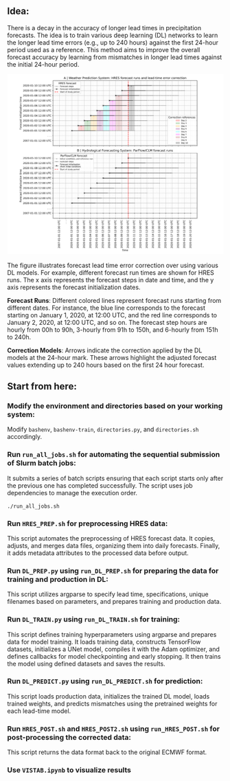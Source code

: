 ## Idea: 
There is a decay in the accuracy of longer lead times in precipitation forecasts. The idea is to train various deep learning (DL) networks to learn the longer lead time errors (e.g., up to 240 hours) against the first 24-hour period used as a reference. This method aims to improve the overall forecast accuracy by learning from mismatches in longer lead times against the initial 24-hour period.

![Forecast Lead Time Error Correction](images/idea2.png)

The figure illustrates forecast lead time error correction over using various DL models. For example, different forecast run times are shown for HRES runs. The x axis represents the forecast steps in date and time, and the y axis represents the forecast initialization dates.

**Forecast Runs**: Different colored lines represent forecast runs starting from different dates. For instance, the blue line corresponds to the forecast starting on January 1, 2020, at 12:00 UTC, and the red line corresponds to January 2, 2020, at 12:00 UTC, and so on. The forecast step hours are hourly from 00h to 90h, 3-hourly from 91h to 150h, and 6-hourly from 151h to 240h. 

**Correction Models**: Arrows indicate the correction applied by the DL models at the 24-hour mark. These arrows highlight the adjusted forecast values extending up to 240 hours based on the first 24 hour forecast.

## Start from here: 

### Modify the environment and directories based on your working system: 
Modify `bashenv`, `bashenv-train`, `directories.py`, and `directories.sh` accordingly. 

### Run `run_all_jobs.sh` for automating the sequential submission of Slurm batch jobs:
It submits a series of batch scripts ensuring that each script starts only after the previous one has completed successfully. The script uses job dependencies to manage the execution order.

```
./run_all_jobs.sh
```

### Run `HRES_PREP.sh` for preprocessing HRES data: 
This script automates the preprocessing of HRES forecast data. It copies, adjusts, and merges data files, organizing them into daily forecasts. Finally, it adds metadata attributes to the processed data before output. 

### Run `DL_PREP.py` using `run_DL_PREP.sh` for preparing the data for training and production in DL: 
This script utilizes argparse to specify lead time, specifications, unique filenames based on parameters, and prepares training and production data. 

### Run `DL_TRAIN.py` using `run_DL_TRAIN.sh` for training: 
This script defines training hyperparameters using argparse and prepares data for model training. It loads training data, constructs TensorFlow datasets, initializes a UNet model, compiles it with the Adam optimizer, and defines callbacks for model checkpointing and early stopping. It then trains the model using defined datasets and saves the results. 

### Run `DL_PREDICT.py` using `run_DL_PREDICT.sh` for prediction: 
This script loads production data, initializes the trained DL model, loads trained weights, and predicts mismatches using the pretrained weights for each lead-time model. 

### Run `HRES_POST.sh` and `HRES_POST2.sh` using `run_HRES_POST.sh` for post-processing the corrected data:
This script returns the data format back to the original ECMWF format.

### Use `VISTAB.ipynb` to visualize results
